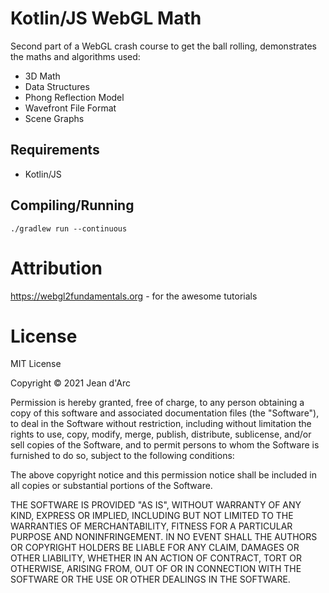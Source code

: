 # Kotlin/JS WebGL Math

Second part of a WebGL crash course to get the ball rolling, demonstrates the maths and algorithms used:

- 3D Math
- Data Structures
- Phong Reflection Model
- Wavefront File Format
- Scene Graphs

## Requirements
- Kotlin/JS

## Compiling/Running
```
./gradlew run --continuous 
```

# Attribution
https://webgl2fundamentals.org - for the awesome tutorials

# License
MIT License

Copyright © 2021 Jean d'Arc

Permission is hereby granted, free of charge, to any person obtaining a copy of this software and associated documentation files (the "Software"), to deal in the Software without restriction, including without limitation the rights to use, copy, modify, merge, publish, distribute, sublicense, and/or sell copies of the Software, and to permit persons to whom the Software is furnished to do so, subject to the following conditions:

The above copyright notice and this permission notice shall be included in all copies or substantial portions of the Software.

THE SOFTWARE IS PROVIDED "AS IS", WITHOUT WARRANTY OF ANY KIND, EXPRESS OR IMPLIED, INCLUDING BUT NOT LIMITED TO THE WARRANTIES OF MERCHANTABILITY, FITNESS FOR A PARTICULAR PURPOSE AND NONINFRINGEMENT. IN NO EVENT SHALL THE AUTHORS OR COPYRIGHT HOLDERS BE LIABLE FOR ANY CLAIM, DAMAGES OR OTHER LIABILITY, WHETHER IN AN ACTION OF CONTRACT, TORT OR OTHERWISE, ARISING FROM, OUT OF OR IN CONNECTION WITH THE SOFTWARE OR THE USE OR OTHER DEALINGS IN THE SOFTWARE.
